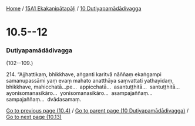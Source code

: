 
[Home](/) / [15A1 Ekakanipātapāḷi](../../15A1.md) / [10 Dutiyapamādādivagga](../10.md)

# 10.5--12

### Dutiyapamādādivagga

(102--109.)

214\. “Ajjhattikaṃ, bhikkhave, aṅganti karitvā nāññaṃ ekaṅgampi samanupassāmi yaṃ evaṃ mahato anatthāya saṃvattati yathayidaṃ, bhikkhave, mahicchatā…pe…  appicchatā…  asantuṭṭhitā…  santuṭṭhitā…  ayonisomanasikāro…  yonisomanasikāro…  asampajaññaṃ…  sampajaññaṃ…  dvādasamaṃ.

[Go to previous page (10.4)](10.4.md) / [Go to parent page (10 Dutiyapamādādivagga)](../10.md) / [Go to next page (10.13)](10.13.md)


